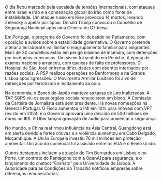 O dia ficou marcado pela escalada de tensões internacionais, com ataques entre Israel e Irão e a condenação global do Irão como fonte de instabilidade. Um ataque russo em Kiev provocou 14 mortos, levando Zelensky a apelar por apoio. Donald Trump convocou o Conselho de Segurança Nacional após uma Cimeira do G7 tensa.

Em Portugal, o programa do Governo foi debatido no Parlamento, com oposição e avisos sobre a estabilidade governativa. O Governo pretende alterar a lei laboral e vai limitar o reagrupamento familiar para imigrantes. Mais de 30 concelhos estão em perigo máximo de incêndio, com detenções por incêndios criminosos. Um sismo foi sentido em Peniche. A época de exames nacionais arrancou, com queixas de falta de professores. O Hospital de São José enfrenta dificuldades com doentes internados por razões sociais. A PSP realizou operações no Benformoso e na Grande Lisboa após agressões. O Movimento Armilar Lusitano foi alvo de detenções por terrorismo e incitamento ao ódio.

Na economia, o Banco do Japão manteve as taxas de juro inalteradas. A TAP SGPS viu os seus órgãos sociais renunciarem em bloco. A Comissão da Carteira de Jornalista está sem presidente. Há novas nomeações na Generali Portugal. O Fisco aumentou o IMI em 10% para imóveis com VPT revisto em 2024, e o Governo aprovará uma descida de 500 milhões de euros no IRS. A Uber lançou gravação de áudio para aumentar a segurança.

No mundo, a China reafirmou influência na Ásia Central, Guangdong está em alerta devido a fortes chuvas e a violência aumentou em Cabo Delgado, Moçambique. A União Europeia investiu 76 mil milhões em proteção ambiental. Um acordo comercial foi assinado entre os EUA e o Reino Unido.

Outros destaques incluem a atuação de Tim Bernardes em Lisboa e no Porto, um contrato do Pentágono com a OpenAI para segurança, e o lançamento do chatbot "Evaristo" pela Universidade de Lisboa. A Autoridade para as Condições do Trabalho notificou empresas sobre diferenças remuneratórias.